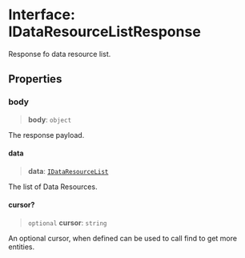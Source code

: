 # Interface: IDataResourceListResponse

Response fo data resource list.

## Properties

### body

> **body**: `object`

The response payload.

#### data

> **data**: [`IDataResourceList`](IDataResourceList.md)

The list of Data Resources.

#### cursor?

> `optional` **cursor**: `string`

An optional cursor, when defined can be used to call find to get more entities.
